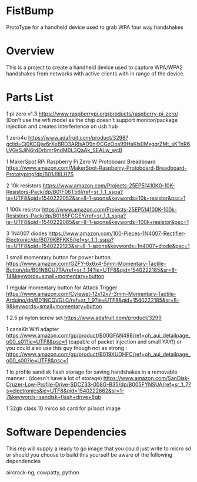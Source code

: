 # FistBump
ProtoType for a handheld device used to grab WPA four way handshakes

# Overview
This is a project to create a handheld device used to capture WPA/WPA2 handshakes from networks with active clients with in range of the device.

# Parts List

1 pi zero v1.3 https://www.raspberrypi.org/products/raspberry-pi-zero/
(Don't use the wifi model as the chip doesn't support monitor/package injection and creates interferience on usb hub

1 zero4u https://www.adafruit.com/product/3298?gclid=Cj0KCQjw6rXeBRD3ARIsAD9ni9CGzOos99HaKls0MxgqrZMt_sKTnR6LVGsSJiN6rdDrbmr9ndM0L3QaAk_SEALw_wcB

1 MakerSpot RPi Raspberry Pi Zero W Protoboard Breadboard https://www.amazon.com/MakerSpot-Raspberry-Protoboard-Breadboard-Prototyping/dp/B01J9ILH7S

2 10k resistors https://www.amazon.com/Projects-25EP51410K0-10K-Resistors-Pack/dp/B01F06T56I/ref=sr_1_1_sspa?ie=UTF8&qid=1540222052&sr=8-1-spons&keywords=10k+resistor&psc=1

1 100k resistor https://www.amazon.com/Projects-25EP514100K-100k-Resistors-Pack/dp/B0185FCGEY/ref=sr_1_1_sspa?ie=UTF8&qid=1540222085&sr=8-1-spons&keywords=100k+resistor&psc=1

3 1N4007 diodes https://www.amazon.com/100-Pieces-1N4007-Rectifier-Electronic/dp/B079KBFKK5/ref=sr_1_1_sspa?ie=UTF8&qid=1540222123&sr=8-1-spons&keywords=1n4007+diode&psc=1

1 small momentary button for power button https://www.amazon.com/GZFY-6x6x4-5mm-Momentary-Tactile-Button/dp/B01N6GU7TA/ref=sr_1_14?ie=UTF8&qid=1540222185&sr=8-14&keywords=small+momentary+button

1 regular momentary button for Attack Trigger https://www.amazon.com/Cylewet-12x12x7-3mm-Momentary-Tactile-Arduino/dp/B01NCQVGLC/ref=sr_1_9?ie=UTF8&qid=1540222185&sr=8-9&keywords=small+momentary+button

1 2.5 pi nylon screw set https://www.adafruit.com/product/3299

1 canaKit Wifi adapter https://www.amazon.com/gp/product/B00GFAN498/ref=oh_aui_detailpage_o00_s01?ie=UTF8&psc=1 (capable of packet injection and small YAY!) or you could also use this guy though not as strong : https://www.amazon.com/gp/product/B019XUDHFC/ref=oh_aui_detailpage_o00_s00?ie=UTF8&psc=1

1 lo profile sandisk flash storage for saving handshakes in a removable manner : (doesn't have a lot of storage) https://www.amazon.com/SanDisk-Cruzer-Low-Profile-Drive-SDCZ33-008G-B35/dp/B005FYNSUA/ref=sr_1_7?s=electronics&ie=UTF8&qid=1540222662&sr=1-7&keywords=sandisk+flash+drive+8gb

1 32gb class 10 mirco sd card for pi boot image

# Software Dependencies
This rep will supply a ready to go image that you could just write to micro sd or should you choose to build this yourself be aware of the following dependencies

aircrack-ng, cowpatty, python

